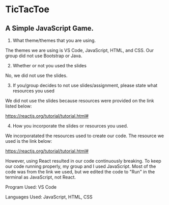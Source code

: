 # TicTacToe

## A Simple JavaScript Game.
  
1) What theme/themes that you are using.

The themes we are using is VS Code, JavaScript, HTML, and CSS. Our group did not use Bootstrap or Java.

2) Whether or not you used the slides

No, we did not use the slides. 

3) If you/group decides to not use slides/assignment, please state what resources you used

We did not use the slides because resources were provided on the link listed below: 

https://reactjs.org/tutorial/tutorial.html#

4) How you incorporate the slides or resources you used.

We incorporatated the resources used to create our code. The resource we used is the link below: 

https://reactjs.org/tutorial/tutorial.html# 

However, using React resulted in our code continuously breaking. To keep our code running properly, my group and I used JavaScript. Most of the code was from the link we used, but 
we edited the code to "Run" in the terminal as JavaScript, not React.

Program Used: VS Code

Languages Used: JavaScript, HTML, CSS

